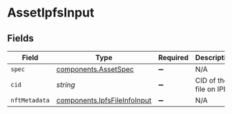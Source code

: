 # AssetIpfsInput


## Fields

| Field                                                                        | Type                                                                         | Required                                                                     | Description                                                                  | Example                                                                      |
| ---------------------------------------------------------------------------- | ---------------------------------------------------------------------------- | ---------------------------------------------------------------------------- | ---------------------------------------------------------------------------- | ---------------------------------------------------------------------------- |
| `spec`                                                                       | [components.AssetSpec](../../models/components/assetspec.md)                 | :heavy_minus_sign:                                                           | N/A                                                                          |                                                                              |
| `cid`                                                                        | *string*                                                                     | :heavy_minus_sign:                                                           | CID of the file on IPFS                                                      | bafybeihoqtemwitqajy6d654tmghqqvxmzgblddj2egst6yilplr5num6u                  |
| `nftMetadata`                                                                | [components.IpfsFileInfoInput](../../models/components/ipfsfileinfoinput.md) | :heavy_minus_sign:                                                           | N/A                                                                          |                                                                              |